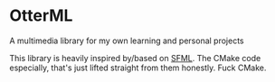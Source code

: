# OtterML
 A multimedia library for my own learning and personal projects

 This library is heavily inspired by/based on [SFML](https://github.com/SFML/SFML). The CMake code especially, that's just lifted straight from them honestly. Fuck CMake.
